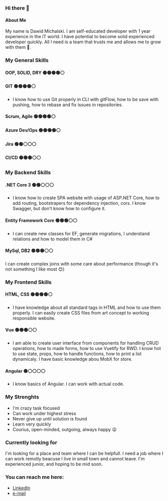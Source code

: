 ### Hi there 👋
#### About Me
My name is Dawid Michalski. I am self-educated developer with 1 year experience in the IT world. I have potential to become solid experienced developer quickly. All I need is a team that trusts me and allows me to grow with them 💪. 

### My General Skills

#### OOP, SOLID, DRY 🟢🟢🟢🟢⚪
#### GIT 🟢🟢🟢🟢⚪
* I know how to use Git properly in CLI with gitFlow, how to be save with pushing, how to rebase and fix issues in repositories.
#### Scrum, Agile 🟢🟢🟢🟢⚪
#### Azure Dev/Ops 🟢🟢🟢🟢⚪
#### Jira 🟢🟢⚪⚪⚪
#### CI/CD 🟢🟢🟢⚪⚪

### My Backend Skills

#### .NET Core 3 🟢🟢⚪⚪⚪
* I know how to create SPA website with usage of ASP.NET Core, how to add routing, bootstrapers for dependency injection, cors. I know Swagger, but don't know how to configure it. 

#### Entity Framework Core 🟢🟢🟢⚪⚪
* I can create new classes for EF, generate migrations, I understand relations and how to model them in C#

#### MySql, DB2 🟢🟢🟢⚪⚪
I can create complex joins with some care about performance (though it's not something I like most 😊)

### My Frontend Skills

#### HTML, CSS  🟢🟢🟢🟢⚪
* I have knowledge about all standard tags in HTML and how to use them properly. I can easily create CSS files from art concept to working responsible website.

#### Vue 🟢🟢🟢⚪⚪
* I am able to create user interface from components for handling CRUD operations, how to made forms, how to use Vuetify for RWD. I know hot to use state, props, how to handle functions, how to print a list dynamicaly. I have basic knowledge abou MobX for store. 

#### Angular 🟢⚪⚪⚪⚪
* I know basics of Angular. I can work with actual code.

### My Strenghts
* I'm crazy task focused
* Can work under highest stress
* Never give up until solution is found
* Learn very quickly
* Courius, open-minded, outgoing, always happy 😜 

### Currently looking for
I'm looking for a place and team where I can be helpfull. I need a job where I can work remotly beacuse I live in small town and cannot leave.
I'm experienced junior, and hoping to be mid soon. 

### You can reach me here:
* [LinkedIn](https://www.linkedin.com/in/dawid-michalski/)
* [e-mail](mailto:michalskimlm@gmail.com)


<!--
**vedymin/vedymin** is a ✨ _special_ ✨ repository because its `README.md` (this file) appears on your GitHub profile.

Here are some ideas to get you started:

- 🔭 I’m currently working on ...
- 🌱 I’m currently learning ...
- 👯 I’m looking to collaborate on ...
- 🤔 I’m looking for help with ...
- 💬 Ask me about ...
- 📫 How to reach me: ...
- 😄 Pronouns: ...
- ⚡ Fun fact: ...
-->
